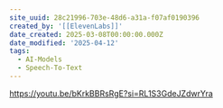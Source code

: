 ```yaml
---
site_uuid: 28c21996-703e-48d6-a31a-f07af0190396
created_by: '[[ElevenLabs]]'
date_created: 2025-03-08T00:00:00.000Z
date_modified: '2025-04-12'
tags:
  - AI-Models
  - Speech-To-Text
---
```




















https://youtu.be/bKrkBBRsRgE?si=RL1S3GdeJZdwrYra